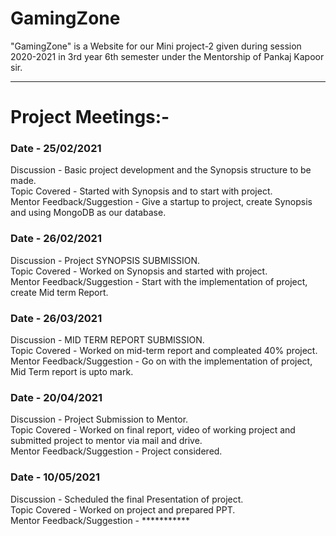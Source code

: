 # GamingZone
"GamingZone" is a Website for our Mini project-2 given during session 2020-2021 in 3rd year 6th semester under the Mentorship of Pankaj Kapoor sir.

<hr>

# Project Meetings:-

 ### Date - 25/02/2021 
Discussion - Basic project development and the Synopsis structure to be made. <br>
Topic Covered - Started with Synopsis and to start with project.<br>
Mentor Feedback/Suggestion - Give a startup to project, create Synopsis and using MongoDB as our database.

 ### Date - 26/02/2021 
Discussion - Project SYNOPSIS SUBMISSION.<br>
Topic Covered - Worked on Synopsis and started with project.<br>
Mentor Feedback/Suggestion - Start with the implementation of project, create Mid term Report.

### Date - 26/03/2021 
Discussion - MID TERM REPORT SUBMISSION.<br>
Topic Covered - Worked on mid-term report and compleated 40% project.<br>
Mentor Feedback/Suggestion - Go on with the implementation of project, Mid Term report is upto mark.

### Date - 20/04/2021 
Discussion - Project Submission to Mentor.<br>
Topic Covered - Worked on final report, video of working project and submitted project to mentor via mail and drive.<br>
Mentor Feedback/Suggestion - Project considered.

### Date - 10/05/2021 
Discussion - Scheduled the final Presentation of project. <br>
Topic Covered - Worked on project and prepared PPT. <br>
Mentor Feedback/Suggestion - ***********
